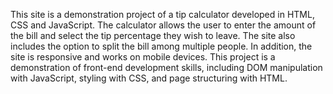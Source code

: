 This site is a demonstration project of a tip calculator developed in HTML, CSS and JavaScript. The calculator allows the user to enter the amount of the bill and select the tip percentage they wish to leave. The site also includes the option to split the bill among multiple people. In addition, the site is responsive and works on mobile devices. This project is a demonstration of front-end development skills, including DOM manipulation with JavaScript, styling with CSS, and page structuring with HTML.
